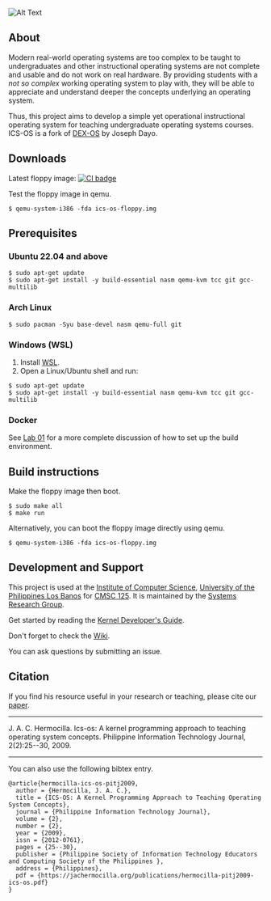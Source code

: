 ![Alt Text](./ics-os.gif)

## About

Modern real-world operating systems are too complex to be taught to undergraduates and other instructional operating systems are not complete and usable and do not work on real hardware. By providing students with a _not so complex_ working operating system to play with, they will be able to appreciate and understand deeper the concepts underlying an operating system.

Thus, this project aims to develop a simple yet operational instructional operating system for teaching undergraduate operating systems courses. ICS-OS is a fork of <a href='http://sourceforge.net/projects/dex-os'>DEX-OS</a> by Joseph Dayo.

## Downloads

Latest floppy image: [![CI badge](https://github.com/fofajardo/ics-os/actions/workflows/main.yml/badge.svg)](https://nightly.link/?url=https://github.com/fofajardo/ics-os/blob/master/.github/workflows/main.yml)

Test the floppy image in qemu.
```console
$ qemu-system-i386 -fda ics-os-floppy.img
```

## Prerequisites

### Ubuntu 22.04 and above
```console
$ sudo apt-get update
$ sudo apt-get install -y build-essential nasm qemu-kvm tcc git gcc-multilib
```

### Arch Linux
```console
$ sudo pacman -Syu base-devel nasm qemu-full git
```

### Windows (WSL)
1. Install [WSL](https://learn.microsoft.com/en-us/windows/wsl/install).
2. Open a Linux/Ubuntu shell and run:
```console
$ sudo apt-get update
$ sudo apt-get install -y build-essential nasm qemu-kvm tcc git gcc-multilib
```

### Docker
See [Lab 01](https://github.com/srg-ics-uplb/ics-os/blob/master/labs/lab01/ICSOS_Lab01.pdf) for a more complete discussion of how 
to set up the build environment.

## Build instructions
Make the floppy image then boot.
```console
$ sudo make all
$ make run
```

Alternatively, you can boot the floppy image directly using qemu.
```console
$ qemu-system-i386 -fda ics-os-floppy.img
```

## Development and Support
This project is used at the <a href='http://www.ics.uplb.edu.ph'>Institute of Computer Science</a>, <a href='http://www.uplb.edu.ph'>University of the Philippines Los Banos</a> for <a href='http://ics.uplb.edu.ph/courses/ugrad/cmsc/125'>CMSC 125</a>. It is maintained by the <a href='https://sites.google.com/up.edu.ph/systems-research'>Systems Research Group</a>.

Get started by reading the <a href="https://github.com/srg-ics-uplb/ics-os/wiki/Kernel-Developer's-Guide">Kernel Developer's Guide</a>.

Don't forget to check the <a href="http://github.com/srg-ics-uplb/ics-os/wiki">Wiki</a>.

You can ask questions by submitting an issue.

## Citation

If you find his resource useful in your research or teaching, please cite our [paper](https://jachermocilla.org/publications/hermocilla-pitj2009-ics-os.pdf).

---

J. A. C. Hermocilla. Ics-os: A kernel programming approach to teaching operating system concepts. Philippine Information Technology Journal, 2(2):25--30, 2009.

---

You can also use the following bibtex entry.

```
@article{hermocilla-ics-os-pitj2009,
  author = {Hermocilla, J. A. C.},
  title = {ICS-OS: A Kernel Programming Approach to Teaching Operating System Concepts},
  journal = {Philippine Information Technology Journal},
  volume = {2},
  number = {2},
  year = {2009},
  issn = {2012-0761},
  pages = {25--30},
  publisher = {Philippine Society of Information Technology Educators and Computing Society of the Philippines },
  address = {Philippines},
  pdf = {https://jachermocilla.org/publications/hermocilla-pitj2009-ics-os.pdf}
}
```
